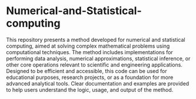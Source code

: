 # Numerical-and-Statistical-computing

This repository presents a method developed for numerical and statistical computing, aimed at solving complex mathematical problems using computational techniques. The method includes implementations for performing data analysis, numerical approximations, statistical inference, or other core operations relevant to scientific and engineering applications. Designed to be efficient and accessible, this code can be used for educational purposes, research projects, or as a foundation for more advanced analytical tools. Clear documentation and examples are provided to help users understand the logic, usage, and output of the method.

